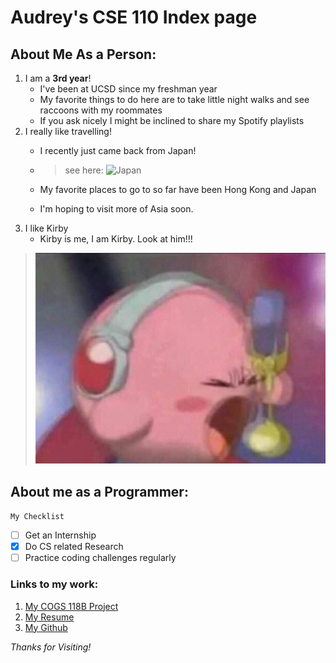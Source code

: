 # Audrey's CSE 110 Index page
## About Me As a Person: 
1.  I am a **3rd year**!
    * I've been at UCSD since my freshman year
    * My favorite things to do here are to take little night walks and see raccoons with my roommates
    * If you ask nicely I might be inclined to share my Spotify playlists
2. I really like travelling!
    * I recently just came back from Japan!
    * >see here: 
    ![Japan](./pics/jpn.jpg)
  
    * My favorite places to go to so far have been Hong Kong and Japan
    * I'm hoping to visit more of Asia soon. 
3. I like Kirby
    * Kirby is me, I am Kirby. Look at him!!!
> ![Kirby](pics/kirby.jpg)
   
## About me as a Programmer:
`My Checklist`
- [ ] Get an Internship
- [x] Do CS related Research
- [ ] Practice coding challenges regularly

### Links to my work: 
1. [My COGS 118B Project](https://github.com/Daphne-wu/COGS118BGroupProject)
2. [My Resume](https://docs.google.com/document/d/179Z_MCK_tVMMV_B2L3Fbf3Q4xgtQj6Y8LBdqG5uInaw/edit?usp=sharing)
3. [My Github](https://github.com/oodball)


*Thanks for Visiting!*

